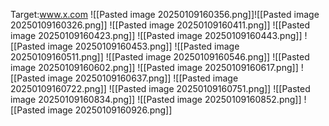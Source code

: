 Target:www.x.com
![[Pasted image 20250109160356.png]]![[Pasted image 20250109160326.png]]
![[Pasted image 20250109160411.png]]
![[Pasted image 20250109160423.png]]
![[Pasted image 20250109160443.png]]
![[Pasted image 20250109160453.png]]
![[Pasted image 20250109160511.png]]
![[Pasted image 20250109160546.png]]
![[Pasted image 20250109160602.png]]
![[Pasted image 20250109160617.png]]
![[Pasted image 20250109160637.png]]
![[Pasted image 20250109160722.png]]
![[Pasted image 20250109160751.png]]
![[Pasted image 20250109160834.png]]
![[Pasted image 20250109160852.png]]
![[Pasted image 20250109160926.png]]

